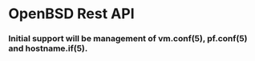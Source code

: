 # OpenBSD Rest API

### Initial support will be management of vm.conf(5), pf.conf(5) and hostname.if(5).
